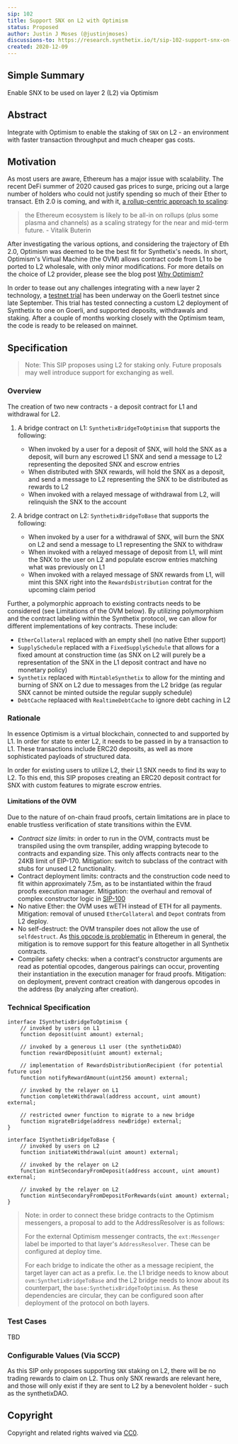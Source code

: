```yaml
---
sip: 102
title: Support SNX on L2 with Optimism
status: Proposed
author: Justin J Moses (@justinjmoses)
discussions-to: https://research.synthetix.io/t/sip-102-support-snx-on-l2-ovm/240
created: 2020-12-09
---
```


## Simple Summary

<!--"If you can't explain it simply, you don't understand it well enough." Simply describe the outcome the proposed changes intends to achieve. This should be non-technical and accessible to a casual community member.-->

Enable SNX to be used on layer 2 (L2) via Optimism

## Abstract

<!--A short (~200 word) description of the proposed change, the abstract should clearly describe the proposed change. This is what *will* be done if the SIP is implemented, not *why* it should be done or *how* it will be done. If the SIP proposes deploying a new contract, write, "we propose to deploy a new contract that will do x".-->

Integrate with Optimism to enable the staking of `SNX` on L2 - an environment with faster transaction throughput and much cheaper gas costs.

## Motivation

<!--This is the problem statement. This is the *why* of the SIP. It should clearly explain *why* the current state of the protocol is inadequate.  It is critical that you explain *why* the change is needed, if the SIP proposes changing how something is calculated, you must address *why* the current calculation is innaccurate or wrong. This is not the place to describe how the SIP will address the issue!-->

As most users are aware, Ethereum has a major issue with scalability. The recent DeFi summer of 2020 caused gas prices to surge, pricing out a large number of holders who could not justify spending so much of their Ether to transact. Eth 2.0 is coming, and with it, [a rollup-centric approach to scaling](https://ethereum-magicians.org/t/a-rollup-centric-ethereum-roadmap/4698):

> the Ethereum ecosystem is likely to be all-in on rollups (plus some plasma and channels) as a scaling strategy for the near and mid-term future. - Vitalik Buterin

After investigating the various options, and considering the trajectory of Eth 2.0, Optimism was deemed to be the best fit for Synthetix's needs. In short, Optimism's Virtual Machine (the OVM) allows contract code from L1 to be ported to L2 wholesale, with only minor modifications. For more details on the choice of L2 provider, please see the blog post [Why Optimism?](https://blog.synthetix.io/why-optimism/)

In order to tease out any challenges integrating with a new layer 2 technology, a [testnet trial](https://blog.synthetix.io/optimistic-ethereum-l2-testnet/) has been underway on the Goerli testnet since late September. This trial has tested connecting a custom L2 deployment of Synthetix to one on Goerli, and supported deposits, withdrawals and staking. After a couple of months working closely with the Optimism team, the code is ready to be released on mainnet.

## Specification

> Note: This SIP proposes using L2 for staking only. Future proposals may well introduce support for exchanging as well.

<!--The specification should describe the syntax and semantics of any new feature, there are five sections
1. Overview
2. Rationale
3. Technical Specification
4. Test Cases
5. Configurable Values
-->

### Overview

<!--This is a high level overview of *how* the SIP will solve the problem. The overview should clearly describe how the new feature will be implemented.-->

The creation of two new contracts - a deposit contract for L1 and withdrawal for L2.

1. A bridge contract on L1: `SynthetixBridgeToOptimism` that supports the following:

   - When invoked by a user for a deposit of SNX, will hold the SNX as a deposit, will burn any escrowed L1 SNX and send a message to L2 representing the deposited SNX and escrow entries
   - When distributed with SNX rewards, will hold the SNX as a deposit, and send a message to L2 representing the SNX to be distributed as rewards to L2
   - When invoked with a relayed message of withdrawal from L2, will relinquish the SNX to the account

2. A bridge contract on L2: `SynthetixBridgeToBase` that supports the following:
   - When invoked by a user for a withdrawal of SNX, will burn the SNX on L2 and send a message to L1 representing the SNX to withdraw
   - When invoked with a relayed message of deposit from L1, will mint the SNX to the user on L2 and populate escrow entries matching what was previously on L1
   - When invoked with a relayed message of SNX rewards from L1, will mint this SNX right into the `RewardsDistribution` contrat for the upcoming claim period

Further, a polymorphic approach to existing contracts needs to be considered (see Limitations of the OVM below). By utilizing polymorphism and the contract labeling within the Synthetix protocol, we can allow for different implementations of key contracts. These include:

- `EtherCollateral` replaced with an empty shell (no native Ether support)
- `SupplySchedule` replaced with a `FixedSupplySchedule` that allows for a fixed amount at construction time (as SNX on L2 will purely be a representation of the SNX in the L1 deposit contract and have no monetary policy)
- `Synthetix` replaced with `MintableSynthetix` to allow for the minting and burning of SNX on L2 due to messages from the L2 bridge (as regular SNX cannot be minted outside the regular supply schedule)
- `DebtCache` replaaced with `RealtimeDebtCache` to ignore debt caching in L2

### Rationale

<!--This is where you explain the reasoning behind how you propose to solve the problem. Why did you propose to implement the change in this way, what were the considerations and trade-offs. The rationale fleshes out what motivated the design and why particular design decisions were made. It should describe alternate designs that were considered and related work. The rationale may also provide evidence of consensus within the community, and should discuss important objections or concerns raised during discussion.-->

In essence Optimism is a virtual blockchain, connected to and supported by L1. In order for state to enter L2, it needs to be passed in by a transaction to L1. These transactions include ERC20 deposits, as well as more sophisticated payloads of structured data.

In order for existing users to utilize L2, their L1 SNX needs to find its way to L2. To this end, this SIP proposes creating an ERC20 deposit contract for SNX with custom features to migrate escrow entries.

#### Limitations of the OVM

Due to the nature of on-chain fraud proofs, certain limitations are in place to enable trustless verification of state transitions within the EVM.

- _Contract size limits_: in order to run in the OVM, contracts must be transpiled using the ovm transpiler, adding wrapping bytecode to contracts and expanding size. This only affects contracts near to the 24KB limit of EIP-170. Mitigation: switch to subclass of the contract with stubs for unused L2 functionality.
- Contract deployment limits: contracts and the construction code need to fit within approximately 7.5m, as to be instantiated within the fraud proofs execution manager. Mitigation: the overhaul and removal of complex constructor logic in [SIP-100](./sip-100.md)
- No native Ether: the OVM uses wETH instead of ETH for all payments. Mitigation: removal of unused `EtherCollateral` and `Depot` contrats from L2 deploy.
- No self-destruct: the OVM transpiler does not allow the use of `selfdestruct`. As [this opcode is problematic](https://twitter.com/VitalikButerin/status/1301390479968202752?s=20) in Ethereum in general, the mitigation is to remove support for this feature altogether in all Synthetix contracts.
- Compiler safety checks: when a contract's constructor arguments are read as potential opcodes, dangerous pairings can occur, proventing their instantiation in the execution manager for fraud proofs. Mitigation: on deployment, prevent contract creation with dangerous opcodes in the address (by analyzing after creation).

### Technical Specification

<!--The technical specification should outline the public API of the changes proposed. That is, changes to any of the interfaces Synthetix currently exposes or the creations of new ones.-->

```solidity
interface ISynthetixBridgeToOptimism {
    // invoked by users on L1
    function deposit(uint amount) external;

    // invoked by a generous L1 user (the synthetixDAO)
    function rewardDeposit(uint amount) external;

    // implementation of RewardsDistributionRecipient (for potential future use)
    function notifyRewardAmount(uint256 amount) external;

    // invoked by the relayer on L1
    function completeWithdrawal(address account, uint amount) external;

    // restricted owner function to migrate to a new bridge
    function migrateBridge(address newBridge) external;
}

interface ISynthetixBridgeToBase {
    // invoked by users on L2
    function initiateWithdrawal(uint amount) external;

    // invoked by the relayer on L2
    function mintSecondaryFromDeposit(address account, uint amount) external;

    // invoked by the relayer on L2
    function mintSecondaryFromDepositForRewards(uint amount) external;
}
```

> Note: in order to connect these bridge contracts to the Optimism messengers, a proposal to add to the AddressResolver is as follows:
>
> For the external Optimism messenger contracts, the `ext:Messenger` label be imported to that layer's `AddressResolver`. These can be configured at deploy time.
>
> For each bridge to indicate the other as a message recipient, the target layer can act as a prefix. I.e. the L1 bridge needs to know about `ovm:SynthetixBridgeToBase` and the L2 bridge needs to know about its counterpart, the `base:SynthetixBridgeToOptimism`. As these dependencies are circular, they can be configured soon after deployment of the protocol on both layers.

### Test Cases

<!--Test cases for an implementation are mandatory for SIPs but can be included with the implementation..-->

TBD

### Configurable Values (Via SCCP)

<!--Please list all values configurable via SCCP under this implementation.-->

As this SIP only proposes supporting `SNX` staking on L2, there will be no trading rewards to claim on L2. Thus only SNX rewards are relevant here, and those will only exist if they are sent to L2 by a benevolent holder - such as the synthetixDAO.

## Copyright

Copyright and related rights waived via [CC0](https://creativecommons.org/publicdomain/zero/1.0/).
